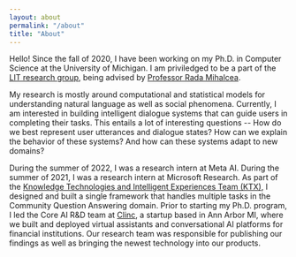 ```yaml
---
layout: about
permalink: "/about"
title: "About"
---
```


Hello! Since the fall of 2020, I have been working on my Ph.D. in Computer Science at the University of Michigan. I am priviledged to be a part of the [LIT research group](https://lit.eecs.umich.edu/), being advised by [Professor Rada Mihalcea](https://web.eecs.umich.edu/~mihalcea/).

My research is mostly around computational and statistical models for understanding natural language as well as social phenomena. Currently, I am interested in building intelligent dialogue systems that can guide users in completing their tasks. This entails a lot of interesting questions -- How do we best represent user utterances and dialogue states? How can we explain the behavior of these systems? And how can these systems adapt to new domains?

During the summer of 2022, I was a research intern at Meta AI. During the summer of 2021, I was a research intern at Microsoft Research. As part of the [Knowledge Technologies and Intelligent Experiences Team (KTX)](https://www.microsoft.com/en-us/research/group/ktx/), I designed and built a single framework that handles multiple tasks in the Community Question Answering domain. Prior to starting my Ph.D. program, I led the Core AI R&D team at [Clinc](https://clinc.com/), a startup based in Ann Arbor MI, where we built and deployed virtual assistants and conversational AI platforms for financial institutions. Our research team was responsible for publishing our findings as well as bringing the newest technology into our products.
